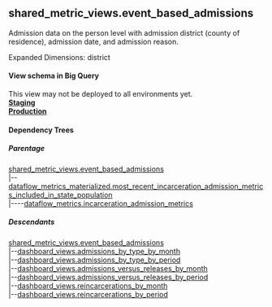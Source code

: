 ## shared_metric_views.event_based_admissions

 Admission data on the person level with admission district (county of residence), admission date, and admission reason.

 Expanded Dimensions: district
 

#### View schema in Big Query
This view may not be deployed to all environments yet.<br/>
[**Staging**](https://console.cloud.google.com/bigquery?pli=1&p=recidiviz-staging&page=table&project=recidiviz-staging&d=shared_metric_views&t=event_based_admissions)
<br/>
[**Production**](https://console.cloud.google.com/bigquery?pli=1&p=recidiviz-123&page=table&project=recidiviz-123&d=shared_metric_views&t=event_based_admissions)
<br/>

#### Dependency Trees

##### Parentage
[shared_metric_views.event_based_admissions](../shared_metric_views/event_based_admissions.md) <br/>
|--[dataflow_metrics_materialized.most_recent_incarceration_admission_metrics_included_in_state_population](../dataflow_metrics_materialized/most_recent_incarceration_admission_metrics_included_in_state_population.md) <br/>
|----[dataflow_metrics.incarceration_admission_metrics](../../metrics/incarceration/incarceration_admission_metrics.md) <br/>


##### Descendants
[shared_metric_views.event_based_admissions](../shared_metric_views/event_based_admissions.md) <br/>
|--[dashboard_views.admissions_by_type_by_month](../dashboard_views/admissions_by_type_by_month.md) <br/>
|--[dashboard_views.admissions_by_type_by_period](../dashboard_views/admissions_by_type_by_period.md) <br/>
|--[dashboard_views.admissions_versus_releases_by_month](../dashboard_views/admissions_versus_releases_by_month.md) <br/>
|--[dashboard_views.admissions_versus_releases_by_period](../dashboard_views/admissions_versus_releases_by_period.md) <br/>
|--[dashboard_views.reincarcerations_by_month](../dashboard_views/reincarcerations_by_month.md) <br/>
|--[dashboard_views.reincarcerations_by_period](../dashboard_views/reincarcerations_by_period.md) <br/>

